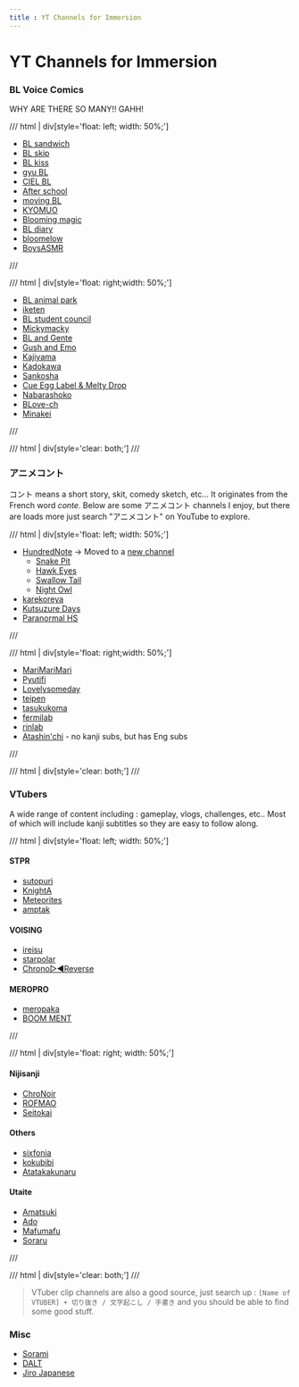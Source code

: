 ```yaml
---
title : YT Channels for Immersion
---
```


# YT Channels for Immersion

### BL Voice Comics

WHY ARE THERE SO MANY!! GAHH!

/// html | div[style='float: left; width: 50%;']

- [BL sandwich](https://www.youtube.com/@BLsandwich)
- [BL skip](https://www.youtube.com/@blskip)
- [BL kiss](https://www.youtube.com/@blmanga)
- [gyu BL](https://www.youtube.com/@gyu-bl)
- [CIEL BL](https://www.youtube.com/@blchannel_cf)
- [After school](https://www.youtube.com/@5afterschoolinlovein5minut17)
- [moving BL](https://www.youtube.com/@BL-cc4if)
- [KYOMUO](https://www.youtube.com/@kyomuo)
- [Blooming magic](https://www.youtube.com/@BloomingMagic_jp)
- [BL diary](https://www.youtube.com/@BLdiaryJP)
- [bloomelow](https://www.youtube.com/@bloomellow)
- [BoysASMR](https://www.youtube.com/@Boys_ASMR)

///

/// html | div[style='float: right;width: 50%;']

- [BL animal park](https://www.youtube.com/@blanimalpark)
- [iketen](https://www.youtube.com/@bl3835)
- [BL student council](https://www.youtube.com/@BLComic)
- [Mickymacky](https://www.youtube.com/@mickymacky25)
- [BL and Gente](https://www.youtube.com/@BL_andGENTE)
- [Gush and Emo](https://www.youtube.com/@GUSH_and.Emo_BLch)
- [Kajiyama](https://www.youtube.com/@blch735)
- [Kadokawa](https://www.youtube.com/@kadokawa6694)
- [Sankosha](https://www.youtube.com/@sankosha_BL)
- [Cue Egg Label & Melty Drop](https://www.youtube.com/@LibrePublishing)
- [Nabarashoko](https://www.youtube.com/@nabarashoko)
- [BLove-ch](https://www.youtube.com/@BLove-ch)
- [Minakei](https://www.youtube.com/@minakeichannel)

///

/// html | div[style='clear: both;']
///

### アニメコント

コント means a short story, skit, comedy sketch, etc... It originates from the French word *conte*. Below are some アニメコント channels I enjoy, but there are loads more just search "アニメコント" on YouTube to explore. 

/// html | div[style='float: left; width: 50%;']

- [HundredNote](https://www.youtube.com/@hundrednote100) -> Moved to a [new channel](https://www.youtube.com/@HundredNote-Official)
    - [Snake Pit](https://www.youtube.com/@SnakePit-il1dc)
    - [Hawk Eyes](https://www.youtube.com/@HawkEyes-uk5do)
    - [Swallow Tail](https://www.youtube.com/@SwallowTail-cq1fd)
    - [Night Owl](https://www.youtube.com/@NightOwl-HN)
- [karekoreya](https://www.youtube.com/@karekoreya)
- [Kutsuzure Days](https://www.youtube.com/@Kutsuzure_Days)
- [Paranormal HS](https://www.youtube.com/@parako)

///

/// html | div[style='float: right;width: 50%;']

- [MariMariMari](https://www.youtube.com/@marymarymary80s)
- [Pyutifi](https://www.youtube.com/@pyutifi)
- [Lovelysomeday](https://www.youtube.com/@lovelysomeday)
- [teipen](https://www.youtube.com/@teipen.official)
- [tasukukoma](https://www.youtube.com/@komatasuku)
- [fermilab](https://www.youtube.com/@fermi_lab)
- [rinlab](https://www.youtube.com/@rin_lab)
- [Atashin'chi](https://www.youtube.com/@Atashinchi) - no kanji subs, but has Eng subs

///

/// html | div[style='clear: both;']
///

### VTubers

A wide range of content including : gameplay, vlogs, challenges, etc.. Most of which will include kanji subtitles so they are easy to follow along. 

/// html | div[style='float: left; width: 50%;']

<h4>STPR</h4>

- [sutopuri](https://www.youtube.com/@StrawberryPrince)
- [KnightA](https://www.youtube.com/@Knight_A_info)
- [Meteorites](https://www.youtube.com/@mtor_info)
- [amptak](https://www.youtube.com/@AMPTAKxCOLORS)

<h4> VOISING </h4>

- [ireisu](https://www.youtube.com/@ireisu)
- [starpolar](https://www.youtube.com/@starpola)
- [Chrono▷◀Reverse](https://www.youtube.com/@Chronover_info)

<h4> MEROPRO </h4>

- [meropaka](https://www.youtube.com/@meropaka)
- [BOOM MENT](https://www.youtube.com/@BOOM_MENT)

///

/// html | div[style='float: right; width: 50%;']

<h4> Nijisanji </h4>

- [ChroNoir](https://www.youtube.com/@ChroNoiR)
- [ROFMAO](https://www.youtube.com/@ROFMAO)
- [Seitokai](https://www.youtube.com/@seitokai_07)

<h4> Others </h4>

- [sixfonia](https://www.youtube.com/channel/UCGMG8BNfA8gsH9Rn_d_yW2A)
- [kokubibi](https://www.youtube.com/@kkvv.)
- [Atatakakunaru](https://www.youtube.com/@atatakakunaru)

<h4> Utaite </h4>

- [Amatsuki](https://www.youtube.com/@amatsuki_YHch)
- [Ado](https://www.youtube.com/@ado-sense)
- [Mafumafu](https://www.youtube.com/@uni_mafumafu)
- [Soraru](https://www.youtube.com/@SorarunoKakurega)

///


/// html | div[style='clear: both;']
///

> VTuber clip channels are also a good source, just search up : `[Name of VTUBER] + 切り抜き / 文字起こし / 手書き` and you should be able to find some good stuff.

### Misc

- [Sorami](https://www.youtube.com/@dc_srm)
- [DALT](https://www.youtube.com/@DirtyALT)
- [Jiro Japanese](https://www.youtube.com/@JiroJapanese)
